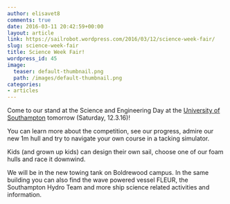 ```yaml
---
author: elisavet8
comments: true
date: 2016-03-11 20:42:59+00:00
layout: article
link: https://sailrobot.wordpress.com/2016/03/12/science-week-fair/
slug: science-week-fair
title: Science Week Fair!
wordpress_id: 45
image:
  teaser: default-thumbnail.png
  path: /images/default-thumbnail.png
categories:
- articles
---
```


Come to our stand at the Science and Engineering Day at the [University of Southampton](http://www.southampton.ac.uk/per/university/festival/science-and-engineering-day.page) tomorrow (Saturday, 12.3.16)!

You can learn more about the competition, see our progress, admire our new 1m hull and try to navigate your own course in a tacking simulator.

Kids (and grown up kids) can design their own sail, choose one of our foam hulls and race it downwind.

We will be in the new towing tank on Boldrewood campus. In the same building you can also find the wave powered vessel FLEUR, the Southampton Hydro Team and more ship science related activities and information.
